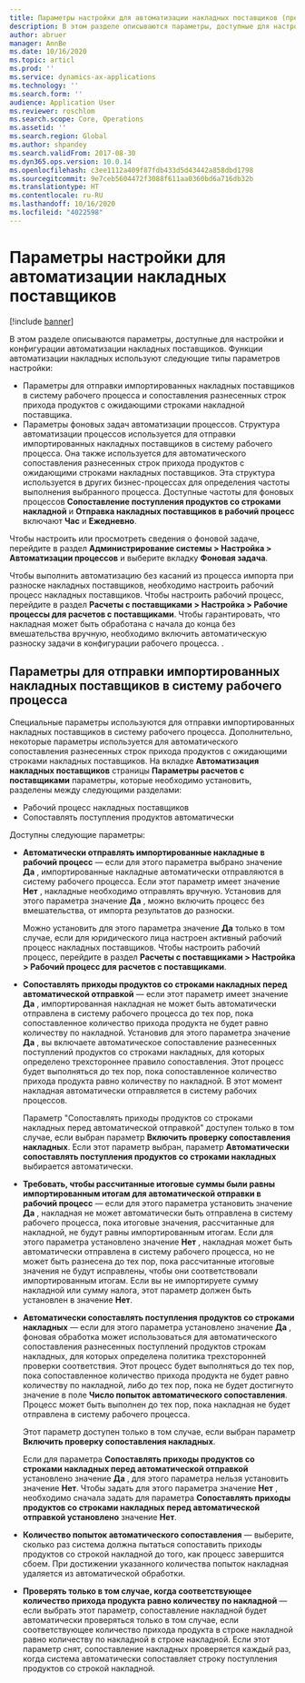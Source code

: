 ```yaml
---
title: Параметры настройки для автоматизации накладных поставщиков (предварительная версия)
description: В этом разделе описываются параметры, доступные для настройки и конфигурации автоматизации накладных поставщиков.
author: abruer
manager: AnnBe
ms.date: 10/16/2020
ms.topic: articl
ms.prod: ''
ms.service: dynamics-ax-applications
ms.technology: ''
ms.search.form: ''
audience: Application User
ms.reviewer: roschlom
ms.search.scope: Core, Operations
ms.assetid: ''
ms.search.region: Global
ms.author: shpandey
ms.search.validFrom: 2017-08-30
ms.dyn365.ops.version: 10.0.14
ms.openlocfilehash: c3ee1112a409f87fdb433d5d43442a858dbd1798
ms.sourcegitcommit: 9e7ceb5604472f3088f611aa0360bd6a716db32b
ms.translationtype: HT
ms.contentlocale: ru-RU
ms.lasthandoff: 10/16/2020
ms.locfileid: "4022598"
---
```

# <a name="setup-options-for-vendor-invoice-automation"></a>Параметры настройки для автоматизации накладных поставщиков

[!include [banner](../includes/banner.md)]

В этом разделе описываются параметры, доступные для настройки и конфигурации автоматизации накладных поставщиков. Функции автоматизации накладных используют следующие типы параметров настройки:

- Параметры для отправки импортированных накладных поставщиков в систему рабочего процесса и сопоставления разнесенных строк прихода продуктов с ожидающими строками накладной поставщика.
- Параметры фоновых задач автоматизации процессов. Структура автоматизации процессов используется для отправки импортированных накладных поставщиков в систему рабочего процесса. Она также используется для автоматического сопоставления разнесенных строк прихода продуктов с ожидающими строками накладных поставщиков. Эта структура используется в других бизнес-процессах для определения частоты выполнения выбранного процесса. Доступные частоты для фоновых процессов **Сопоставление поступления продуктов со строками накладной** и **Отправка накладных поставщиков в рабочий процесс** включают **Час** и **Ежедневно**.

Чтобы настроить или просмотреть сведения о фоновой задаче, перейдите в раздел **Администрирование системы \> Настройка \> Автоматизации процессов** и выберите вкладку **Фоновая задача**.

Чтобы выполнить автоматизацию без касаний из процесса импорта при разноске накладных поставщиков, необходимо настроить рабочий процесс накладных поставщиков. Чтобы настроить рабочий процесс, перейдите в раздел **Расчеты с поставщиками > Настройка > Рабочие процессы для расчетов с поставщиками**. Чтобы гарантировать, что накладная может быть обработана с начала до конца без вмешательства вручную, необходимо включить автоматическую разноску задачи в конфигурации рабочего процесса. .

## <a name="parameters-for-submitting-imported-vendor-invoices-to-the-workflow-system"></a>Параметры для отправки импортированных накладных поставщиков в систему рабочего процесса

Специальные параметры используются для отправки импортированных накладных поставщиков в систему рабочего процесса. Дополнительно, некоторые параметры используется для автоматического сопоставления разнесенных строк прихода продуктов с ожидающими строками накладных поставщиков. На вкладке **Автоматизация накладных поставщиков** страницы **Параметры расчетов с поставщиками** параметры, которые необходимо установить, разделены между следующими разделами:

- Рабочий процесс накладных поставщиков
- Сопоставлять поступления продуктов автоматически

Доступны следующие параметры:

- **Автоматически отправлять импортированные накладные в рабочий процесс** — если для этого параметра выбрано значение **Да** , импортированные накладные автоматически отправляются в систему рабочего процесса. Если этот параметр имеет значение **Нет** , накладные необходимо отправлять вручную. Установив для этого параметра значение **Да** , можно включить процесс без вмешательства, от импорта результатов до разноски.

    Можно установить для этого параметра значение **Да** только в том случае, если для юридического лица настроен активный рабочий процесс накладных поставщиков. Чтобы настроить рабочий процесс, перейдите в раздел **Расчеты с поставщиками \> Настройка \> Рабочий процесс для расчетов с поставщиками**.

- **Сопоставлять приходы продуктов со строками накладных перед автоматической отправкой** — если этот параметр имеет значение **Да** , импортированная накладная не может быть автоматически отправлена в систему рабочего процесса до тех пор, пока сопоставленное количество прихода продукта не будет равно количеству по накладной. Установив для этого параметра значение **Да** , вы включаете автоматическое сопоставление разнесенных поступлений продуктов со строками накладных, для которых определено трехстороннее правило сопоставления. Этот процесс будет выполняться до тех пор, пока сопоставленное количество прихода продукта равно количеству по накладной. В этот момент накладная автоматически отправляется в систему рабочих процессов.

    Параметр "Сопоставлять приходы продуктов со строками накладных перед автоматической отправкой" доступен только в том случае, если выбран параметр **Включить проверку сопоставления накладных**. Если этот параметр выбран, параметр **Автоматически сопоставлять поступления продуктов со строками накладных** выбирается автоматически.

- **Требовать, чтобы рассчитанные итоговые суммы были равны импортированным итогам для автоматической отправки в рабочий процесс** — если для этого параметра установить значение **Да** , накладная не может автоматически быть отправлена в систему рабочего процесса, пока итоговые значения, рассчитанные для накладной, не будут равны импортированным итогам. Если для этого параметра установлено значение **Нет** , накладная может быть автоматически отправлена в систему рабочего процесса, но не может быть разнесена до тех пор, пока рассчитанные итоговые значения не будут исправлены, чтобы они соответствовали импортированным итогам. Если вы не импортируете сумму накладной или сумму налога, этот параметр должен быть установлен в значение **Нет**.
- **Автоматически сопоставлять поступления продуктов со строками накладных** — если для этого параметра установлено значение **Да** , фоновая обработка может использоваться для автоматического сопоставления разнесенных поступлений продуктов строкам накладных, для которых определена политика трехсторонней проверки соответствия. Этот процесс будет выполняться до тех пор, пока сопоставленное количество прихода продукта не будет равно количеству по накладной, либо до тех пор, пока не будет достигнуто значение в поле **Число попыток автоматического сопоставления**. Процесс может быть выполнен до тех пор, пока накладная не будет отправлена в систему рабочего процесса.

    Этот параметр доступен только в том случае, если выбран параметр **Включить проверку сопоставления накладных**.

    Если для параметра **Сопоставлять приходы продуктов со строками накладных перед автоматической отправкой** установлено значение **Да** , для этого параметра нельзя установить значение **Нет**. Чтобы задать для этого параметра значение **Нет** , необходимо сначала задать для параметра **Сопоставлять приходы продуктов со строками накладных перед автоматической отправкой установлено** значение **Нет**.

- **Количество попыток автоматического сопоставления** — выберите, сколько раз система должна пытаться сопоставить приходы продуктов со строкой накладной до того, как процесс завершится сбоем. При достижении указанного количества попыток накладная удаляется из автоматической обработки.
- **Проверять только в том случае, когда соответствующее количество прихода продукта равно количеству по накладной** — если выбрать этот параметр, сопоставление накладной будет автоматически проверяться только в том случае, если соответствующее количество прихода продукта в строке накладной равно количеству по накладной в строке накладной. Если этот параметр снят, сопоставление накладных проверяется каждый раз, когда система автоматически сопоставляет строку поступления продуктов со строкой накладной.
